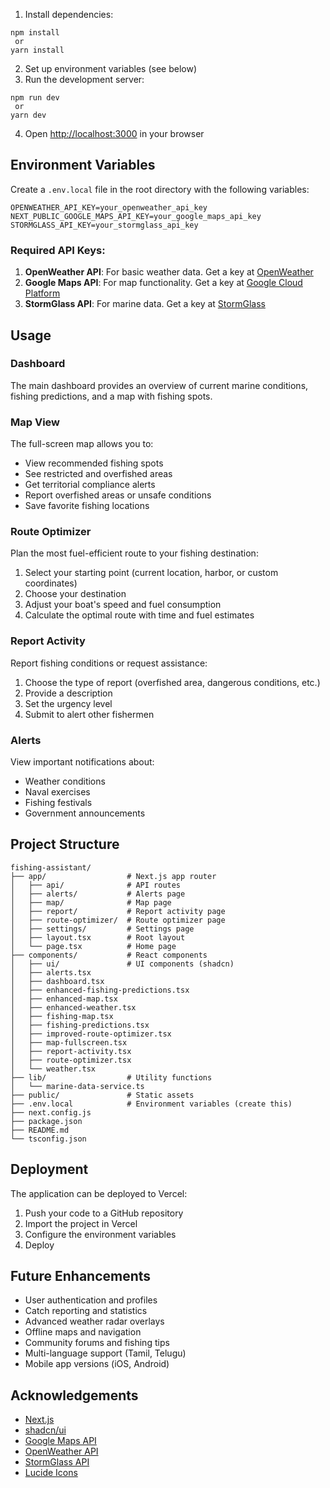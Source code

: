 

1. Install dependencies:

```
npm install
 or
yarn install
```


2. Set up environment variables (see below)
3. Run the development server:

```
npm run dev
 or
yarn dev
```


4. Open [http://localhost:3000](http://localhost:3000) in your browser


## Environment Variables

Create a `.env.local` file in the root directory with the following variables:

```
OPENWEATHER_API_KEY=your_openweather_api_key
NEXT_PUBLIC_GOOGLE_MAPS_API_KEY=your_google_maps_api_key
STORMGLASS_API_KEY=your_stormglass_api_key
```

### Required API Keys:

1. **OpenWeather API**: For basic weather data. Get a key at [OpenWeather](https://openweathermap.org/api)
2. **Google Maps API**: For map functionality. Get a key at [Google Cloud Platform](https://console.cloud.google.com/)
3. **StormGlass API**: For marine data. Get a key at [StormGlass](https://stormglass.io/)


## Usage

### Dashboard

The main dashboard provides an overview of current marine conditions, fishing predictions, and a map with fishing spots.

### Map View

The full-screen map allows you to:

- View recommended fishing spots
- See restricted and overfished areas
- Get territorial compliance alerts
- Report overfished areas or unsafe conditions
- Save favorite fishing locations


### Route Optimizer

Plan the most fuel-efficient route to your fishing destination:

1. Select your starting point (current location, harbor, or custom coordinates)
2. Choose your destination
3. Adjust your boat's speed and fuel consumption
4. Calculate the optimal route with time and fuel estimates


### Report Activity

Report fishing conditions or request assistance:

1. Choose the type of report (overfished area, dangerous conditions, etc.)
2. Provide a description
3. Set the urgency level
4. Submit to alert other fishermen


### Alerts

View important notifications about:

- Weather conditions
- Naval exercises
- Fishing festivals
- Government announcements


## Project Structure

```
fishing-assistant/
├── app/                  # Next.js app router
│   ├── api/              # API routes
│   ├── alerts/           # Alerts page
│   ├── map/              # Map page
│   ├── report/           # Report activity page
│   ├── route-optimizer/  # Route optimizer page
│   ├── settings/         # Settings page
│   ├── layout.tsx        # Root layout
│   └── page.tsx          # Home page
├── components/           # React components
│   ├── ui/               # UI components (shadcn)
│   ├── alerts.tsx
│   ├── dashboard.tsx
│   ├── enhanced-fishing-predictions.tsx
│   ├── enhanced-map.tsx
│   ├── enhanced-weather.tsx
│   ├── fishing-map.tsx
│   ├── fishing-predictions.tsx
│   ├── improved-route-optimizer.tsx
│   ├── map-fullscreen.tsx
│   ├── report-activity.tsx
│   ├── route-optimizer.tsx
│   └── weather.tsx
├── lib/                  # Utility functions
│   └── marine-data-service.ts
├── public/               # Static assets
├── .env.local            # Environment variables (create this)
├── next.config.js
├── package.json
├── README.md
└── tsconfig.json
```

## Deployment

The application can be deployed to Vercel:

1. Push your code to a GitHub repository
2. Import the project in Vercel
3. Configure the environment variables
4. Deploy


## Future Enhancements

- User authentication and profiles
- Catch reporting and statistics
- Advanced weather radar overlays
- Offline maps and navigation
- Community forums and fishing tips
- Multi-language support (Tamil, Telugu)
- Mobile app versions (iOS, Android)



## Acknowledgements

- [Next.js](https://nextjs.org/)
- [shadcn/ui](https://ui.shadcn.com/)
- [Google Maps API](https://developers.google.com/maps)
- [OpenWeather API](https://openweathermap.org/api)
- [StormGlass API](https://stormglass.io/)
- [Lucide Icons](https://lucide.dev/)
